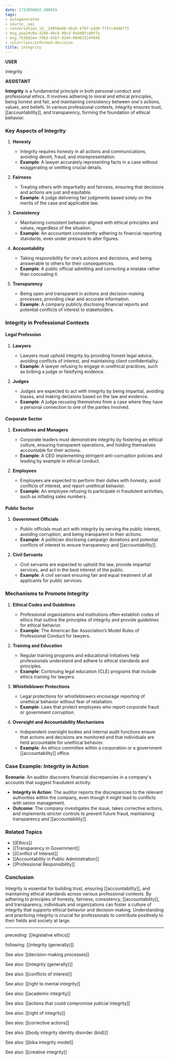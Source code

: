 ```yaml
---
date: 1722056042.300919
tags:
- autogenerated
- source__oai
- conversation_id__24958e68-d5a5-4707-a3d0-ff5fc44d6775
- msg_aaa24c0a-4260-40c8-90cd-0e840fcd0ffa
- msg_753b02ee-79bd-41b7-82d4-80d63324f649
- colorclass/informed-decision
title: integrity
---
```


**USER**

integrity


**ASSISTANT**

**Integrity** is a fundamental principle in both personal conduct and professional ethics. It involves adhering to moral and ethical principles, being honest and fair, and maintaining consistency between one's actions, values, and beliefs. In various professional contexts, integrity ensures trust, [[accountability]], and transparency, forming the foundation of ethical behavior.

### Key Aspects of Integrity

1. **Honesty**
   - Integrity requires honesty in all actions and communications, avoiding deceit, fraud, and misrepresentation.
   - **Example**: A lawyer accurately representing facts in a case without exaggerating or omitting crucial details.

2. **Fairness**
   - Treating others with impartiality and fairness, ensuring that decisions and actions are just and equitable.
   - **Example**: A judge delivering fair judgments based solely on the merits of the case and applicable law.

3. **Consistency**
   - Maintaining consistent behavior aligned with ethical principles and values, regardless of the situation.
   - **Example**: An accountant consistently adhering to financial reporting standards, even under pressure to alter figures.

4. **Accountability**
   - Taking responsibility for one’s actions and decisions, and being answerable to others for their consequences.
   - **Example**: A public official admitting and correcting a mistake rather than concealing it.

5. **Transparency**
   - Being open and transparent in actions and decision-making processes, providing clear and accurate information.
   - **Example**: A company publicly disclosing financial reports and potential conflicts of interest to stakeholders.

### Integrity in Professional Contexts

#### Legal Profession

1. **Lawyers**
   - Lawyers must uphold integrity by providing honest legal advice, avoiding conflicts of interest, and maintaining client confidentiality.
   - **Example**: A lawyer refusing to engage in unethical practices, such as bribing a judge or falsifying evidence.

2. **Judges**
   - Judges are expected to act with integrity by being impartial, avoiding biases, and making decisions based on the law and evidence.
   - **Example**: A judge recusing themselves from a case where they have a personal connection to one of the parties involved.

#### Corporate Sector

1. **Executives and Managers**
   - Corporate leaders must demonstrate integrity by fostering an ethical culture, ensuring transparent operations, and holding themselves accountable for their actions.
   - **Example**: A CEO implementing stringent anti-corruption policies and leading by example in ethical conduct.

2. **Employees**
   - Employees are expected to perform their duties with honesty, avoid conflicts of interest, and report unethical behavior.
   - **Example**: An employee refusing to participate in fraudulent activities, such as inflating sales numbers.

#### Public Sector

1. **Government Officials**
   - Public officials must act with integrity by serving the public interest, avoiding corruption, and being transparent in their actions.
   - **Example**: A politician disclosing campaign donations and potential conflicts of interest to ensure transparency and [[accountability]].

2. **Civil Servants**
   - Civil servants are expected to uphold the law, provide impartial services, and act in the best interest of the public.
   - **Example**: A civil servant ensuring fair and equal treatment of all applicants for public services.

### Mechanisms to Promote Integrity

1. **Ethical Codes and Guidelines**
   - Professional organizations and institutions often establish codes of ethics that outline the principles of integrity and provide guidelines for ethical behavior.
   - **Example**: The American Bar Association’s Model Rules of Professional Conduct for lawyers.

2. **Training and Education**
   - Regular training programs and educational initiatives help professionals understand and adhere to ethical standards and principles.
   - **Example**: Continuing legal education (CLE) programs that include ethics training for lawyers.

3. **Whistleblower Protections**
   - Legal protections for whistleblowers encourage reporting of unethical behavior without fear of retaliation.
   - **Example**: Laws that protect employees who report corporate fraud or government corruption.

4. **Oversight and Accountability Mechanisms**
   - Independent oversight bodies and internal audit functions ensure that actions and decisions are monitored and that individuals are held accountable for unethical behavior.
   - **Example**: An ethics committee within a corporation or a government [[accountability]] office.

### Case Example: Integrity in Action

**Scenario**: An auditor discovers financial discrepancies in a company's accounts that suggest fraudulent activity.

- **Integrity in Action**: The auditor reports the discrepancies to the relevant authorities within the company, even though it might lead to conflicts with senior management.
- **Outcome**: The company investigates the issue, takes corrective actions, and implements stricter controls to prevent future fraud, maintaining transparency and [[accountability]].

### Related Topics

- [[Ethics]]
- [[Transparency in Government]]
- [[Conflict of Interest]]
- [[Accountability in Public Administration]]
- [[Professional Responsibility]]

### Conclusion

Integrity is essential for building trust, ensuring [[accountability]], and maintaining ethical standards across various professional contexts. By adhering to principles of honesty, fairness, consistency, [[accountability]], and transparency, individuals and organizations can foster a culture of integrity that supports ethical behavior and decision-making. Understanding and practicing integrity is crucial for professionals to contribute positively to their fields and society at large.


---

preceding: [[legislative ethics]]  


following: [[integrity (generally)]]

See also: [[decision-making processes]]


See also: [[integrity (generally)]]


See also: [[conflicts of interest]]


See also: [[right to mental integrity]]


See also: [[academic integrity]]


See also: [[actions that could compromise judicial integrity]]


See also: [[right of integrity]]


See also: [[corrective actions]]


See also: [[body integrity identity disorder (biid)]]


See also: [[biba integrity model]]


See also: [[creative integrity]]